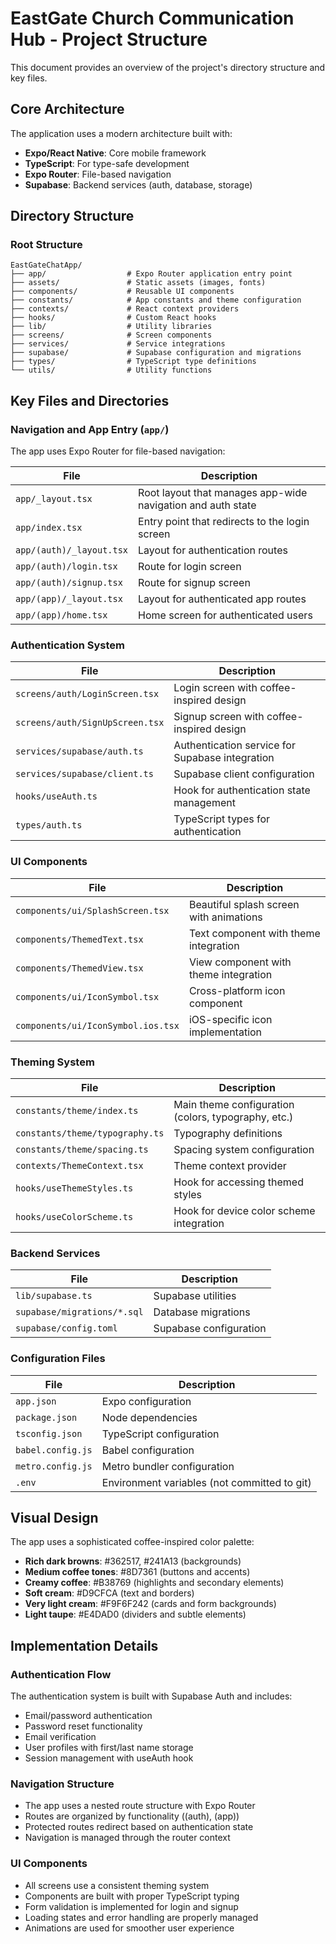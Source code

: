 # EastGate Church Communication Hub - Project Structure

This document provides an overview of the project's directory structure and key files.

## Core Architecture

The application uses a modern architecture built with:
- **Expo/React Native**: Core mobile framework
- **TypeScript**: For type-safe development
- **Expo Router**: File-based navigation
- **Supabase**: Backend services (auth, database, storage)

## Directory Structure

### Root Structure

```
EastGateChatApp/
├── app/                  # Expo Router application entry point
├── assets/               # Static assets (images, fonts)
├── components/           # Reusable UI components
├── constants/            # App constants and theme configuration
├── contexts/             # React context providers
├── hooks/                # Custom React hooks
├── lib/                  # Utility libraries
├── screens/              # Screen components
├── services/             # Service integrations
├── supabase/             # Supabase configuration and migrations
├── types/                # TypeScript type definitions
└── utils/                # Utility functions
```

## Key Files and Directories

### Navigation and App Entry (`app/`)

The app uses Expo Router for file-based navigation:

| File | Description |
|------|-------------|
| `app/_layout.tsx` | Root layout that manages app-wide navigation and auth state |
| `app/index.tsx` | Entry point that redirects to the login screen |
| `app/(auth)/_layout.tsx` | Layout for authentication routes |
| `app/(auth)/login.tsx` | Route for login screen |
| `app/(auth)/signup.tsx` | Route for signup screen |
| `app/(app)/_layout.tsx` | Layout for authenticated app routes |
| `app/(app)/home.tsx` | Home screen for authenticated users |

### Authentication System

| File | Description |
|------|-------------|
| `screens/auth/LoginScreen.tsx` | Login screen with coffee-inspired design |
| `screens/auth/SignUpScreen.tsx` | Signup screen with coffee-inspired design |
| `services/supabase/auth.ts` | Authentication service for Supabase integration |
| `services/supabase/client.ts` | Supabase client configuration |
| `hooks/useAuth.ts` | Hook for authentication state management |
| `types/auth.ts` | TypeScript types for authentication |

### UI Components

| File | Description |
|------|-------------|
| `components/ui/SplashScreen.tsx` | Beautiful splash screen with animations |
| `components/ThemedText.tsx` | Text component with theme integration |
| `components/ThemedView.tsx` | View component with theme integration |
| `components/ui/IconSymbol.tsx` | Cross-platform icon component |
| `components/ui/IconSymbol.ios.tsx` | iOS-specific icon implementation |

### Theming System

| File | Description |
|------|-------------|
| `constants/theme/index.ts` | Main theme configuration (colors, typography, etc.) |
| `constants/theme/typography.ts` | Typography definitions |
| `constants/theme/spacing.ts` | Spacing system configuration |
| `contexts/ThemeContext.tsx` | Theme context provider |
| `hooks/useThemeStyles.ts` | Hook for accessing themed styles |
| `hooks/useColorScheme.ts` | Hook for device color scheme integration |

### Backend Services

| File | Description |
|------|-------------|
| `lib/supabase.ts` | Supabase utilities |
| `supabase/migrations/*.sql` | Database migrations |
| `supabase/config.toml` | Supabase configuration |

### Configuration Files

| File | Description |
|------|-------------|
| `app.json` | Expo configuration |
| `package.json` | Node dependencies |
| `tsconfig.json` | TypeScript configuration |
| `babel.config.js` | Babel configuration |
| `metro.config.js` | Metro bundler configuration |
| `.env` | Environment variables (not committed to git) |

## Visual Design

The app uses a sophisticated coffee-inspired color palette:

- **Rich dark browns**: #362517, #241A13 (backgrounds)
- **Medium coffee tones**: #8D7361 (buttons and accents)
- **Creamy coffee**: #B38769 (highlights and secondary elements)
- **Soft cream**: #D9CFCA (text and borders)
- **Very light cream**: #F9F6F242 (cards and form backgrounds)
- **Light taupe**: #E4DAD0 (dividers and subtle elements)

## Implementation Details

### Authentication Flow

The authentication system is built with Supabase Auth and includes:
- Email/password authentication
- Password reset functionality
- Email verification
- User profiles with first/last name storage
- Session management with useAuth hook

### Navigation Structure

- The app uses a nested route structure with Expo Router
- Routes are organized by functionality ((auth), (app))
- Protected routes redirect based on authentication state
- Navigation is managed through the router context

### UI Components

- All screens use a consistent theming system
- Components are built with proper TypeScript typing
- Form validation is implemented for login and signup
- Loading states and error handling are properly managed
- Animations are used for smoother user experience